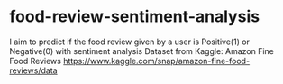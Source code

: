 # food-review-sentiment-analysis
I aim to predict if the food review given by a user is Positive(1) or Negative(0) with sentiment analysis
Dataset from Kaggle: Amazon Fine Food Reviews
https://www.kaggle.com/snap/amazon-fine-food-reviews/data
